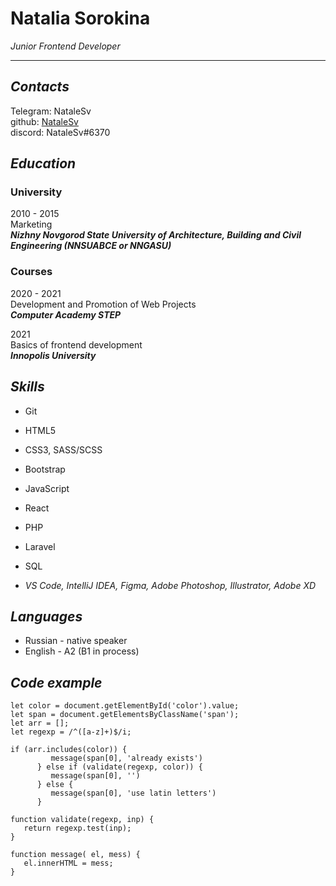 # Natalia Sorokina

 *Junior Frontend Developer*
<hr>

## *Contacts*

Telegram: NataleSv  
github: [NataleSv](https://github.com/NataleSv)  
discord: NataleSv#6370  


## *Education*

### University

2010 - 2015  
Marketing  
***Nizhny Novgorod State University of Architecture, Building and Civil Engineering (NNSUABCE or NNGASU)***  

### Courses

2020 - 2021  
Development and Promotion of Web Projects  
***Computer Academy STEP***  

2021  
Basics of frontend development  
***Innopolis University***  


## *Skills*
- Git
- HTML5
- CSS3, SASS/SCSS
- Bootstrap
- JavaScript
- React
- PHP 
- Laravel 
- SQL 

- *VS Code, IntelliJ IDEA, Figma, Adobe Photoshop, Illustrator, Adobe XD*


## *Languages*
 - Russian - native speaker
 - English - A2 (B1 in process)


## *Code example*

```
let color = document.getElementById('color').value;
let span = document.getElementsByClassName('span');
let arr = [];
let regexp = /^([a-z]+)$/i; 

if (arr.includes(color)) {  
         message(span[0], 'already exists')
      } else if (validate(regexp, color)) {
         message(span[0], '')
      } else {
         message(span[0], 'use latin letters')
      }
      
function validate(regexp, inp) {
   return regexp.test(inp);
}

function message( el, mess) {
   el.innerHTML = mess;
}
```

